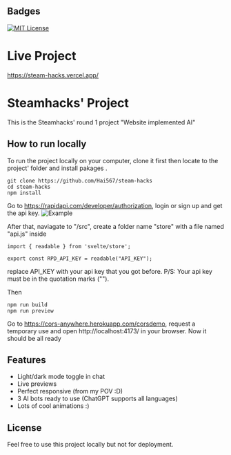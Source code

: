 ## Badges

[![MIT License](https://img.shields.io/badge/License-MIT-green.svg)](https://choosealicense.com/licenses/mit/)

# Live Project
https://steam-hacks.vercel.app/

# Steamhacks' Project

This is the Steamhacks' round 1 project "Website implemented AI"

## How to run locally

To run the project locally on your computer, clone it first then locate to the project' folder and install pakages .

```
git clone https://github.com/Hai567/steam-hacks
cd steam-hacks
npm install
```

Go to https://rapidapi.com/developer/authorization, login or sign up and get the api key.
![Example](https://files.readme.io/1cd7723-small-api-keys.png)

After that, naviagate to "/src", create a folder name "store" with a file named "api.js" inside
```
import { readable } from 'svelte/store';

export const RPD_API_KEY = readable("API_KEY");
```
replace API_KEY with your api key that you got before. P/S: Your api key must be in the quotation marks ("").

Then

```
npm run build
npm run preview
```

Go to https://cors-anywhere.herokuapp.com/corsdemo, request a temporary use
and open http://localhost:4173/ in your browser. Now it should be all ready

## Features

- Light/dark mode toggle in chat
- Live previews
- Perfect responsive (from my POV :D)
- 3 AI bots ready to use (ChatGPT supports all languages)
- Lots of cool animations :)

## License

Feel free to use this project locally but not for deployment.
